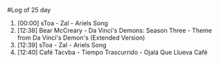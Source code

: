 #Log of 25 day

1. [00:00] sToa - Zal - Ariels Song
1. [12:38] Bear McCreary - Da Vinci's Demons: Season Three - Theme from Da Vinci's Demon's (Extended Version)
1. [12:39] sToa - Zal - Ariels Song
1. [12:40] Café Tacvba - Tiempo Trascurrido - Ojalá Que Llueva Café
